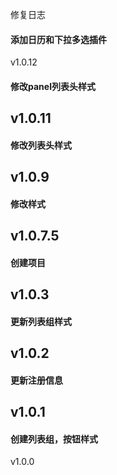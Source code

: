 修复日志
#### 添加日历和下拉多选插件
v1.0.12
#### 修改panel列表头样式
v1.0.11
----
#### 修改列表头样式
v1.0.9
----
#### 修改样式
v1.0.7.5
----
#### 创建项目
v1.0.3
----
#### 更新列表组样式
v1.0.2
----
#### 更新注册信息
v1.0.1
----
#### 创建列表组，按钮样式
v1.0.0

